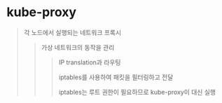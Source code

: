 # kube-proxy

> 각 노드에서 실행되는 네트워크 프록시
>
> > 가상 네트워크의 동작을 관리
> >
> > > IP translation과 라우팅
> > >
> > > iptables를 사용하여 패킷을 필터링하고 전달
> > >
> > > iptables는 루트 권한이 필요하므로 kube-proxy이 대신 실행
